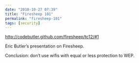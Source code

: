 ```yaml
---
date: "2010-10-27 07:39"
title: "Firesheep 101"
permalink: "firesheep-101"
tags: [security]
---
```


http://codebutler.github.com/firesheep/tc12/#1

Eric Butler’s presentation on Firesheep.

Conclusion: don’t use wifis with equal or less protection to WEP.
